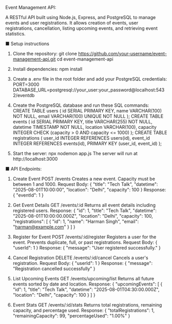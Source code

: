 Event Management API:

A RESTful API built using Node.js, Express, and PostgreSQL to manage events and user registrations. It allows creation
of events, user registrations, cancellation, listing upcoming events, and retrieving event statistics.

■ Setup instructions

1. Clone the repository:
 git clone https://github.com/your-username/event-management-api.git
 cd event-management-api

2. Install dependencies:
 npm install

3. Create a .env file in the root folder and add your PostgreSQL credentials:
 PORT=3000
 DATABASE_URL=postgresql://your_user:your_password@localhost:5432/eventdb

4. Create the PostgreSQL database and run these SQL commands:
 CREATE TABLE users (
 id SERIAL PRIMARY KEY,
 name VARCHAR(100) NOT NULL,
 email VARCHAR(100) UNIQUE NOT NULL
 );
 CREATE TABLE events (
 id SERIAL PRIMARY KEY,
 title VARCHAR(255) NOT NULL,
 datetime TIMESTAMP NOT NULL,
 location VARCHAR(100),
 capacity INTEGER CHECK (capacity > 0 AND capacity <= 1000)
 );
 CREATE TABLE registrations (
 user_id INTEGER REFERENCES users(id),
 event_id INTEGER REFERENCES events(id),
 PRIMARY KEY (user_id, event_id)
 );
 
5. Start the server:
 npx nodemon app.js
The server will run at http://localhost:3000

■ API Endpoints:

1. Create Event
POST /events
Creates a new event. Capacity must be between 1 and 1000.
Request Body:
{
 "title": "Tech Talk",
 "datetime": "2025-08-01T10:00:00",
 "location": "Delhi",
 "capacity": 100
}
Response:
{
 "eventId": 1
}

2. Get Event Details
GET /events/:id
Returns all event details including registered users.
Response:
{
 "id": 1,
 "title": "Tech Talk",
 "datetime": "2025-08-01T10:00:00.000Z",
 "location": "Delhi",
 "capacity": 100,
 "registrations": [
 {
 "id": 1,
 "name": "Harman Singh",
 "email": "harman@example.com"
 }
 ]
}

3. Register for Event
POST /events/:id/register
Registers a user for the event. Prevents duplicate, full, or past registrations.
Request Body:
{
 "userId": 1
}
Response:
{
 "message": "User registered successfully."
}

4. Cancel Registration
DELETE /events/:id/cancel
Cancels a user's registration.
Request Body:
{
 "userId": 1
}
Response:
{
 "message": "Registration cancelled successfully"
}

5. List Upcoming Events
GET /events/upcoming/list
Returns all future events sorted by date and location.
Response:
{
 "upcomingEvents": [
 {
 "id": 1,
 "title": "Tech Talk",
 "datetime": "2025-08-01T04:30:00.000Z",
 "location": "Delhi",
 "capacity": 100
 }
 ]
}

6. Event Stats
GET /events/:id/stats
Returns total registrations, remaining capacity, and percentage used.
Response:
{
 "totalRegistrations": 1,
 "remainingCapacity": 99,
 "percentageUsed": "1.00%"
}
